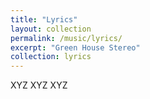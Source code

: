 ```yaml
---
title: "Lyrics"
layout: collection
permalink: /music/lyrics/
excerpt: "Green House Stereo"
collection: lyrics
---
```


XYZ XYZ XYZ
